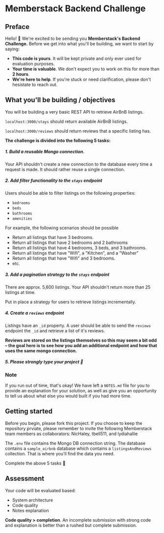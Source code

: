 # Memberstack Backend Challenge

## Preface

Hello! 👋 We're excited to be sending you **Memberstack's Backend Challenge.** Before we get into what you'll be building, we want to start by saying:

- **This code is yours**. It will be kept private and only ever used for evaluation purposes.
- **Your time is valuable**. We don't expect you to work on this for more than **2 hours**.
- **We're here to help**. If you're stuck or need clarification, please don't hesistate to reach out.

## What you'll be building / objectives

You will be building a very basic REST API to retrieve AirBnB listings.

`localhost:3000/stays` should return available AirBnB listings.

`localhost:3000/reviews` should return reviews that a specific listing has.

**The challenge is divided into the following 5 tasks:**

##### 1. Build a reusable Mongo connection.

Your API shouldn't create a new connection to the database every time a request is made. It should rather reuse a single connection.

##### 2. Add filter functionality to the `stays` endpoint

Users should be able to filter listings on the following properties:

- `bedrooms`
- `beds`
- `bathrooms`
- `amenities`

For example, the following scenarios should be possible

- Return all listings that have 3 bedrooms.
- Return all listings that have 2 bedrooms and 2 bathrooms
- Return all listings that have 4 bedrooms, 3 beds, and 3 bathrooms.
- Return all listings that have "Wifi", a "Kitchen", and a "Washer"
- Return all listings that have "Wifi" and 3 bedrooms.
- etc.

##### 3. Add a pagination strategy to the `stays` endpoint

There are approx. 5,600 listings. Your API shouldn't return more than 25 listings at time.

Put in place a strategy for users to retrieve listings incrementally.

##### 4. Create a `reviews` endpoint

Listings have an `_id` property. A user should be able to send the `reviews` endpoint the `_id` and retrieve a list of it's reviews.

**Reviews are stored on the listings themselves so this may seem a bit odd – the goal here is to see how you add an additional endpoint and how that uses the same mongo connection.**

##### 5. Please strongly type your project 🙂

### Note

If you run out of time, that's okay! We have left a `NOTES.md` file for you to provide an explanation for your solution, as well as give you an opportunity to tell us about what else you would built if you had more time.

## Getting started

Before you begin, please fork this project. If you choose to keep the repository prviate, please remember to invite the following Memberstack team members as collaborators: NicHaley, tbell511, and lydiahallie

The `.env` file contains the Mongo DB connection string. The database contains a `sample_airbnb` database which contains a `listingsAndReviews` collection. That is where you'll find the data you need.

Complete the above 5 tasks 🙂

## Assessment

Your code will be evaluated based:

- System architecture
- Code quality
- Notes explanation

**Code quality > completion**. An incomplete submission with strong code and explanation is better than a rushed but complete submission.
